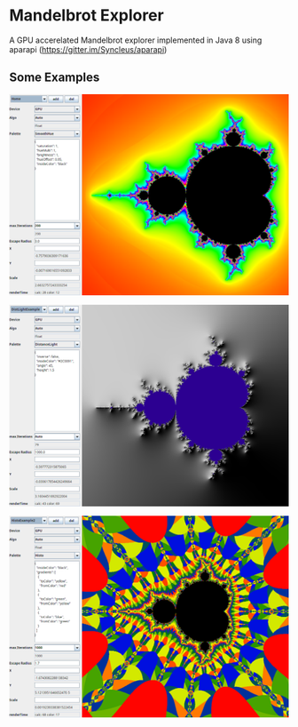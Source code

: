 # Mandelbrot Explorer

A GPU accerelated Mandelbrot explorer implemented in Java 8 using aparapi (https://gitter.im/Syncleus/aparapi)


## Some Examples

![Mandel Home](examples/Home.png?raw=true "Mandelbrot")

![Distance Lighting](examples/DistLightExample.png?raw=true "Distance Lighting")

![Histo Palette](examples/HistoExample2.png?raw=true "Histo Palette")